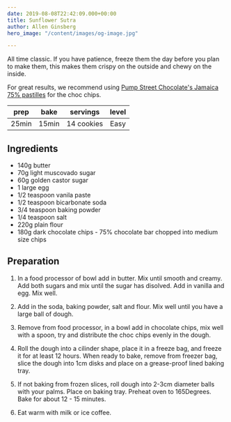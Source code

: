 ```yaml
---
date: 2019-08-08T22:42:09.000+00:00
title: Sunflower Sutra
author: Allen Ginsberg
hero_image: "/content/images/og-image.jpg"

---
```

<StyledParagraph>All time classic. If you have patience, freeze them the day before you plan to make them, this makes them crispy on the outside and chewy on the inside.</StyledParagraph>

For great results, we recommend using [Pump Street Chocolate's Jamaica 75% pastilles](https://pumpstreetchocolate.com/products/dark-baking-pastilles-jamaica-75-bachelors-hall-estate) for the choc chips.

| prep | bake | servings | level |
| :-: | :-: | :-: | :-: |
| 25min | 15min | 14 cookies | Easy |


## Ingredients
- <ListItem>140g butter</ListItem>
- <ListItem>70g light muscovado sugar</ListItem>
- <ListItem>60g golden castor sugar</ListItem>
- <ListItem>1 large egg</ListItem>
- <ListItem>1/2 teaspoon vanila paste</ListItem>
- <ListItem>1/2 teaspoon bicarbonate soda</ListItem>
- <ListItem>3/4 teaspoon baking powder</ListItem>
- <ListItem>1/4 teaspoon salt</ListItem>
- <ListItem>220g plain flour</ListItem>
- <ListItem>180g dark chocolate chips - 75% chocolate bar chopped into medium size chips</ListItem>

## Preparation

1. In a food processor of bowl add in butter. Mix until smooth and creamy. Add both sugars and mix until the sugar has disolved. Add in vanilla and egg. Mix well.

2. Add in the soda, baking powder, salt and flour. Mix well until you have a large ball of dough.

3. Remove from food processor, in a bowl add in chocolate chips, mix well with a spoon, try and distribute the choc chips evenly in the dough.

4. Roll the dough into a cilinder shape, place it in a freeze bag, and freeze it for at least 12 hours. When ready to bake, remove from freezer bag, slice the dough into 1cm disks and place on a grease-proof lined baking tray.

5. If not baking from frozen slices, roll dough into 2-3cm diameter balls with your palms. Place on baking tray. Preheat oven to 165Degrees. Bake for about 12 - 15 minutes.

6. Eat warm with milk or ice coffee.